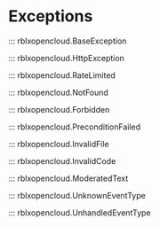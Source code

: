 # Exceptions

::: rblxopencloud.BaseException

::: rblxopencloud.HttpException

::: rblxopencloud.RateLimited

::: rblxopencloud.NotFound

::: rblxopencloud.Forbidden

::: rblxopencloud.PreconditionFailed

::: rblxopencloud.InvalidFile

::: rblxopencloud.InvalidCode

::: rblxopencloud.ModeratedText

::: rblxopencloud.UnknownEventType

::: rblxopencloud.UnhandledEventType